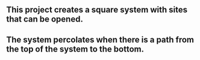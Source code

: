 ## This project creates a square system with sites that can be opened. 
## The system percolates when there is a path from the top of the system to the bottom.
